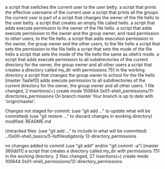 a script that switches the current user to the user betty.
a script that prints the effective username of the current user
a script that prints all the groups the current user is part of
a script that changes the owner of the file hello to the user betty.
a script that creates an empty file called hello.
a script that adds execute permission to the owner of the file hello.
a script that adds execute permission to the owner and the group owner, and read permission to other users, to the file hello.
a script that adds execution permission to the owner, the group owner and the other users, to the file hello
a script that sets the permission to the file hello
a script that sets the mode of the file hello
a script that sets the mode of the file hello the same as olleh’s mode.
 a script that adds execute permission to all subdirectories of the current directory for the owner, the group owner and all other users
a script that creates a directory called my_dir with permissions 751 in the working directory
a script that changes the group owner to school for the file hello
[master 7aa1ef0] adds execute permission to all subdirectories of the current directory for the owner, the group owner and all other users.
 1 file changed, 2 insertions(+)
 create mode 100644 0x01-shell_permissions/11-directories_permissions
On branch master
Your branch is up to date with 'origin/master'.

Changes not staged for commit:
  (use "git add <file>..." to update what will be committed)
  (use "git restore <file>..." to discard changes in working directory)
	modified:   README.md

Untracked files:
  (use "git add <file>..." to include in what will be committed)
	../0x00-shell_basics/5-listfilesdigitonly
	12-directory_permissions

no changes added to commit (use "git add" and/or "git commit -a")
[master 360dd11]  a script that creates a directory called my_dir with permissions 751 in the working directory.
 2 files changed, 27 insertions(+)
 create mode 100644 0x01-shell_permissions/12-directory_permissions
